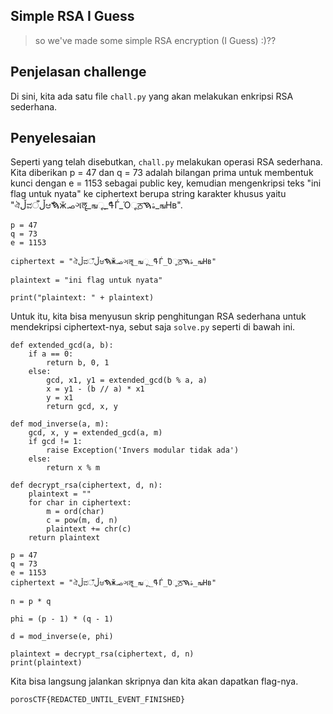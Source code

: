 ## Simple RSA I Guess
> so we've made some simple RSA encryption (I Guess) :)??

## Penjelasan challenge
Di sini, kita ada satu file `chall.py` yang akan melakukan enkripsi RSA sederhana.

## Penyelesaian
Seperti yang telah disebutkan, `chall.py` melakukan operasi RSA sederhana. Kita diberikan p = 47 dan q = 73 adalah bilangan prima untuk membentuk kunci dengan e = 1153 sebagai public key, kemudian mengenkripsi teks "ini flag untuk nyata" ke ciphertext berupa string karakter khusus yaitu "ঐڵವڵँಆࠇްӂࡎગॡ_ஙૂ_ްߟЃ_Όૂਠۿࠇ_ஙΗв". 
```
p = 47
q = 73
e = 1153

ciphertext = "ঐڵವڵँಆࠇްӂࡎગॡ_ஙૂ_ްߟЃ_Όૂਠۿࠇ_ஙΗв"

plaintext = "ini flag untuk nyata"

print("plaintext: " + plaintext)
```
Untuk itu, kita bisa menyusun skrip penghitungan RSA sederhana untuk mendekripsi ciphertext-nya, sebut saja `solve.py` seperti di bawah ini.
```
def extended_gcd(a, b):
    if a == 0:
        return b, 0, 1
    else:
        gcd, x1, y1 = extended_gcd(b % a, a)
        x = y1 - (b // a) * x1
        y = x1
        return gcd, x, y

def mod_inverse(a, m):
    gcd, x, y = extended_gcd(a, m)
    if gcd != 1:
        raise Exception('Invers modular tidak ada')
    else:
        return x % m

def decrypt_rsa(ciphertext, d, n):
    plaintext = ""
    for char in ciphertext:
        m = ord(char)
        c = pow(m, d, n)
        plaintext += chr(c)
    return plaintext

p = 47
q = 73
e = 1153
ciphertext = "ঐڵವڵँಆࠇްӂࡎગॡ_ஙૂ_ްߟЃ_Όૂਠۿࠇ_ஙΗв"

n = p * q

phi = (p - 1) * (q - 1)

d = mod_inverse(e, phi)

plaintext = decrypt_rsa(ciphertext, d, n)
print(plaintext)
```
Kita bisa langsung jalankan skripnya dan kita akan dapatkan flag-nya.
```
porosCTF{REDACTED_UNTIL_EVENT_FINISHED}
```
